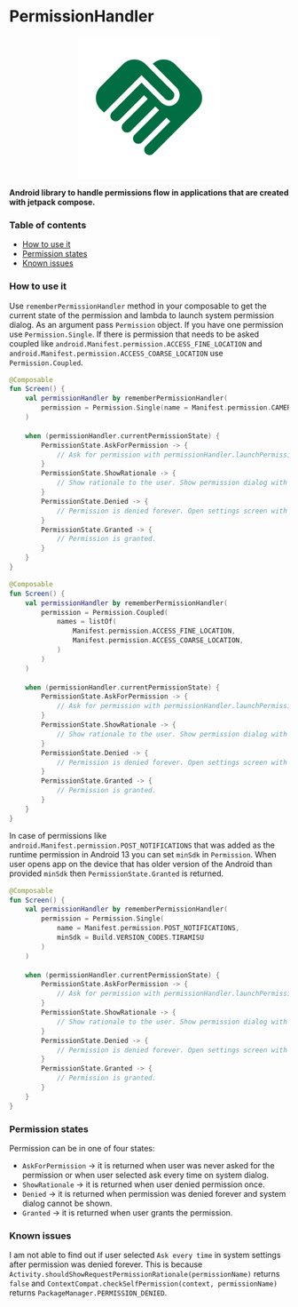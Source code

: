 # PermissionHandler

<p align="center">
<img src="sampleapp/src/main/ic_launcher-playstore.png" alt="App icon" width="256px" height="256px">
</p>

<b>Android library to handle permissions flow in applications that are created with jetpack compose.</b>

### Table of contents
* [How to use it](#how-to-use-it)
* [Permission states](#permission-states)
* [Known issues](#known-issues)

### How to use it

Use `rememberPermissionHandler` method in your composable to get the current state of the permission and lambda to launch system permission dialog.
As an argument pass `Permission` object. If you have one permission use `Permission.Single`.
If there is permission that needs to be asked coupled like `android.Manifest.permission.ACCESS_FINE_LOCATION` and `android.Manifest.permission.ACCESS_COARSE_LOCATION` use `Permission.Coupled`.

```kotlin
@Composable
fun Screen() {
    val permissionHandler by rememberPermissionHandler(
        permission = Permission.Single(name = Manifest.permission.CAMERA)
    )
    
    when (permissionHandler.currentPermissionState) {
        PermissionState.AskForPermission -> {
            // Ask for permission with permissionHandler.launchPermissionDialog().
        }
        PermissionState.ShowRationale -> {
            // Show rationale to the user. Show permission dialog with permissionHandler.launchPermissionDialog().
        }
        PermissionState.Denied -> {
            // Permission is denied forever. Open settings screen with permissionHandler.launchPermissionDialog().
        }
        PermissionState.Granted -> {
            // Permission is granted.
        }
    }
}
```

```kotlin
@Composable
fun Screen() {
    val permissionHandler by rememberPermissionHandler(
        permission = Permission.Coupled(
            names = listOf(
                Manifest.permission.ACCESS_FINE_LOCATION,
                Manifest.permission.ACCESS_COARSE_LOCATION,
            )
        )
    )
    
    when (permissionHandler.currentPermissionState) {
        PermissionState.AskForPermission -> {
            // Ask for permission with permissionHandler.launchPermissionDialog().
        }
        PermissionState.ShowRationale -> {
            // Show rationale to the user. Show permission dialog with permissionHandler.launchPermissionDialog().
        }
        PermissionState.Denied -> {
            // Permission is denied forever. Open settings screen with permissionHandler.launchPermissionDialog().
        }
        PermissionState.Granted -> {
            // Permission is granted.
        }
    }
}
```

In case of permissions like `android.Manifest.permission.POST_NOTIFICATIONS` that was added as the runtime permission in Android 13 you can set `minSdk` in `Permission`.
When user opens app on the device that has older version of the Android than provided `minSdk` then `PermissionState.Granted` is returned.

```kotlin
@Composable
fun Screen() {
    val permissionHandler by rememberPermissionHandler(
        permission = Permission.Single(
            name = Manifest.permission.POST_NOTIFICATIONS,
            minSdk = Build.VERSION_CODES.TIRAMISU
        )
    )
    
    when (permissionHandler.currentPermissionState) {
        PermissionState.AskForPermission -> {
            // Ask for permission with permissionHandler.launchPermissionDialog().
        }
        PermissionState.ShowRationale -> {
            // Show rationale to the user. Show permission dialog with permissionHandler.launchPermissionDialog().
        }
        PermissionState.Denied -> {
            // Permission is denied forever. Open settings screen with permissionHandler.launchPermissionDialog().
        }
        PermissionState.Granted -> {
            // Permission is granted.
        }
    }
}
```

### Permission states

Permission can be in one of four states:

* `AskForPermission` -> it is returned when user was never asked for the permission or when user selected ask every time on system dialog.
* `ShowRationale` -> it is returned when user denied permission once.
* `Denied` -> it is returned when permission was denied forever and system dialog cannot be shown.
* `Granted` -> it is returned when user grants the permission.

### Known issues

I am not able to find out if user selected `Ask every time` in system settings after permission was denied forever. 
This is because `Activity.shouldShowRequestPermissionRationale(permissionName)` returns `false` and `ContextCompat.checkSelfPermission(context, permissionName)` returns `PackageManager.PERMISSION_DENIED`.

